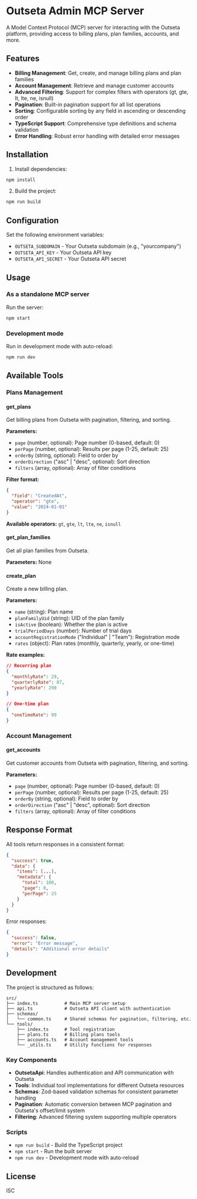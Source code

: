 # Outseta Admin MCP Server

A Model Context Protocol (MCP) server for interacting with the Outseta platform, providing access to billing plans, plan families, accounts, and more.

## Features

- **Billing Management**: Get, create, and manage billing plans and plan families
- **Account Management**: Retrieve and manage customer accounts
- **Advanced Filtering**: Support for complex filters with operators (gt, gte, lt, lte, ne, isnull)
- **Pagination**: Built-in pagination support for all list operations
- **Sorting**: Configurable sorting by any field in ascending or descending order
- **TypeScript Support**: Comprehensive type definitions and schema validation
- **Error Handling**: Robust error handling with detailed error messages

## Installation

1. Install dependencies:

```bash
npm install
```

2. Build the project:

```bash
npm run build
```

## Configuration

Set the following environment variables:

- `OUTSETA_SUBDOMAIN` - Your Outseta subdomain (e.g., "yourcompany")
- `OUTSETA_API_KEY` - Your Outseta API key
- `OUTSETA_API_SECRET` - Your Outseta API secret

## Usage

### As a standalone MCP server

Run the server:

```bash
npm start
```

### Development mode

Run in development mode with auto-reload:

```bash
npm run dev
```

## Available Tools

### Plans Management

#### get_plans

Get billing plans from Outseta with pagination, filtering, and sorting.

**Parameters:**

- `page` (number, optional): Page number (0-based, default: 0)
- `perPage` (number, optional): Results per page (1-25, default: 25)
- `orderBy` (string, optional): Field to order by
- `orderDirection` ("asc" | "desc", optional): Sort direction
- `filters` (array, optional): Array of filter conditions

**Filter format:**

```json
{
  "field": "CreatedAt",
  "operator": "gte",
  "value": "2024-01-01"
}
```

**Available operators:** `gt`, `gte`, `lt`, `lte`, `ne`, `isnull`

#### get_plan_families

Get all plan families from Outseta.

**Parameters:** None

#### create_plan

Create a new billing plan.

**Parameters:**

- `name` (string): Plan name
- `planFamilyUid` (string): UID of the plan family
- `isActive` (boolean): Whether the plan is active
- `trialPeriodDays` (number): Number of trial days
- `accountRegistrationMode` ("Individual" | "Team"): Registration mode
- `rates` (object): Plan rates (monthly, quarterly, yearly, or one-time)

**Rate examples:**

```json
// Recurring plan
{
  "monthlyRate": 29,
  "quarterlyRate": 87,
  "yearlyRate": 290
}

// One-time plan
{
  "oneTimeRate": 99
}
```

### Account Management

#### get_accounts

Get customer accounts from Outseta with pagination, filtering, and sorting.

**Parameters:**

- `page` (number, optional): Page number (0-based, default: 0)
- `perPage` (number, optional): Results per page (1-25, default: 25)
- `orderBy` (string, optional): Field to order by
- `orderDirection` ("asc" | "desc", optional): Sort direction
- `filters` (array, optional): Array of filter conditions

## Response Format

All tools return responses in a consistent format:

```json
{
  "success": true,
  "data": {
    "items": [...],
    "metadata": {
      "total": 100,
      "page": 0,
      "perPage": 25
    }
  }
}
```

Error responses:

```json
{
  "success": false,
  "error": "Error message",
  "details": "Additional error details"
}
```

## Development

The project is structured as follows:

```
src/
├── index.ts          # Main MCP server setup
├── api.ts            # Outseta API client with authentication
├── schemas/
│   └── common.ts     # Shared schemas for pagination, filtering, etc.
└── tools/
    ├── index.ts      # Tool registration
    ├── plans.ts      # Billing plans tools
    ├── accounts.ts   # Account management tools
    └── _utils.ts     # Utility functions for responses
```

### Key Components

- **OutsetaApi**: Handles authentication and API communication with Outseta
- **Tools**: Individual tool implementations for different Outseta resources
- **Schemas**: Zod-based validation schemas for consistent parameter handling
- **Pagination**: Automatic conversion between MCP pagination and Outseta's offset/limit system
- **Filtering**: Advanced filtering system supporting multiple operators

### Scripts

- `npm run build` - Build the TypeScript project
- `npm start` - Run the built server
- `npm run dev` - Development mode with auto-reload

## License

ISC
